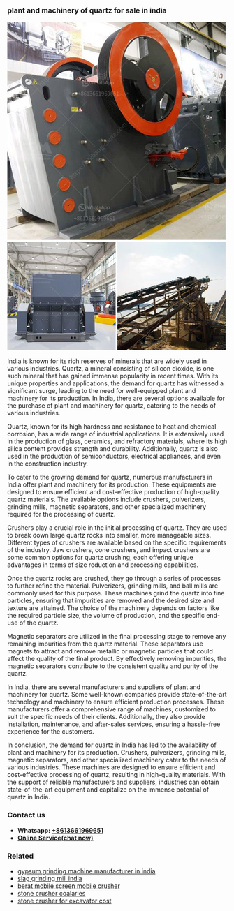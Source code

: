 <h3>plant and machinery of quartz for sale in india</h3><img src='1708587154.jpg' alt=''><p>India is known for its rich reserves of minerals that are widely used in various industries. Quartz, a mineral consisting of silicon dioxide, is one such mineral that has gained immense popularity in recent times. With its unique properties and applications, the demand for quartz has witnessed a significant surge, leading to the need for well-equipped plant and machinery for its production. In India, there are several options available for the purchase of plant and machinery for quartz, catering to the needs of various industries.</p><p>Quartz, known for its high hardness and resistance to heat and chemical corrosion, has a wide range of industrial applications. It is extensively used in the production of glass, ceramics, and refractory materials, where its high silica content provides strength and durability. Additionally, quartz is also used in the production of semiconductors, electrical appliances, and even in the construction industry.</p><p>To cater to the growing demand for quartz, numerous manufacturers in India offer plant and machinery for its production. These equipments are designed to ensure efficient and cost-effective production of high-quality quartz materials. The available options include crushers, pulverizers, grinding mills, magnetic separators, and other specialized machinery required for the processing of quartz.</p><p>Crushers play a crucial role in the initial processing of quartz. They are used to break down large quartz rocks into smaller, more manageable sizes. Different types of crushers are available based on the specific requirements of the industry. Jaw crushers, cone crushers, and impact crushers are some common options for quartz crushing, each offering unique advantages in terms of size reduction and processing capabilities.</p><p>Once the quartz rocks are crushed, they go through a series of processes to further refine the material. Pulverizers, grinding mills, and ball mills are commonly used for this purpose. These machines grind the quartz into fine particles, ensuring that impurities are removed and the desired size and texture are attained. The choice of the machinery depends on factors like the required particle size, the volume of production, and the specific end-use of the quartz.</p><p>Magnetic separators are utilized in the final processing stage to remove any remaining impurities from the quartz material. These separators use magnets to attract and remove metallic or magnetic particles that could affect the quality of the final product. By effectively removing impurities, the magnetic separators contribute to the consistent quality and purity of the quartz.</p><p>In India, there are several manufacturers and suppliers of plant and machinery for quartz. Some well-known companies provide state-of-the-art technology and machinery to ensure efficient production processes. These manufacturers offer a comprehensive range of machines, customized to suit the specific needs of their clients. Additionally, they also provide installation, maintenance, and after-sales services, ensuring a hassle-free experience for the customers.</p><p>In conclusion, the demand for quartz in India has led to the availability of plant and machinery for its production. Crushers, pulverizers, grinding mills, magnetic separators, and other specialized machinery cater to the needs of various industries. These machines are designed to ensure efficient and cost-effective processing of quartz, resulting in high-quality materials. With the support of reliable manufacturers and suppliers, industries can obtain state-of-the-art equipment and capitalize on the immense potential of quartz in India.</p><h3>Contact us</h3><ul><li><strong>Whatsapp:&nbsp;<a href="https://wa.me/8613661969651">+8613661969651</a></strong></li><li><a href="https://swt.shibang-china.com/?git&amp;zhl&amp;plant and machinery of quartz for sale in india"><strong>Online Service(chat now)</strong></a></li></ul><h3>Related</h3><ul><li><a href='gypsum grinding machine manufacturer in india.md'>gypsum grinding machine manufacturer in india</a></li><li><a href='slag grinding mill india.md'>slag grinding mill india</a></li><li><a href='berat mobile screen mobile crusher.md'>berat mobile screen mobile crusher</a></li><li><a href='stone crusher coalaries.md'>stone crusher coalaries</a></li><li><a href='stone crusher for excavator cost.md'>stone crusher for excavator cost</a></li></ul>